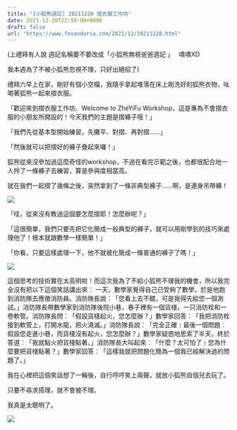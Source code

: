 ```yaml
---
title: "[小狐熊週記] 20211220 摺衣服工作坊"
date: 2021-12-20T22:59:00+0800
draft: false
url: "https://www.foxandursa.com/2021/12/20211220.html"
---
```


(上禮拜有人說 週記名稱要不要改成「小狐熊無視爸爸週記 」   嘖嘖XD  

我本週為了不被小狐熊忽視不理，只好出絕招了)




禮拜六早上在家，剛好有個小空檔，我隨手拿起堆落在床上剛洗好的狐熊衣物，吆喝著狐熊一起來摺衣服。

「歡迎來到摺衣服工作坊、Welcome to ZheYiFu Workshop，這是專為不會摺衣服的小朋友所開設的！今天我們的主題是摺褲子哦！」

「我們先從基本型開始練習，先攤平、對摺、再對摺……」

「然後就可以把摺好的褲子疊起來囉！」




狐熊從來沒參加過這麼奇怪的workshop，不過在看完示範之後，也都很配合地一人拎了一條褲子去練習，算是參與度相當高。

就在我們一起摺了幾條之後，突然拿到了一條非典型褲子……啊，是連身吊帶褲！



![]($https://blogger.googleusercontent.com/img/b/R29vZ2xl/AVvXsEj4kqAQfAj_lHTvbNMfhfdpf2iXHzWIHsi1Ow2XVFX5q5kujNTiuUJl79tLcLRk4gHISyUbYZzQw_WLdY1EqA5JBS9Y6MA1zVjay_wNYaNT4Ho0rd1324U8fCzj7tjtKhhVegccWkaUwzk/w225-h400/image.png)



「哇，從來沒有教過這個要怎麼摺耶！怎麼辦呢？」

「這很簡單，我們只要先把它化簡成一般典型的褲子，就可以用剛學到的技巧來處理他了！根本就跟數學一樣簡單！」

「你看，只要這樣處理一下，他不就被化簡成一條普通的褲子了嗎！」



![]($https://blogger.googleusercontent.com/img/b/R29vZ2xl/AVvXsEig4jcXsVdwoXCW_5QIt0VHWavsKty7kORK9DmjE79-47E0CuLVEJCBZ4HgyksOYNLO1wEhO-liFNrCmYzVj-QDfV0FMD21AcxQPOIni5WIreyq1Sd_FCJN2xye0L2kOC669VhWMkRJU8s/w225-h400/image.png)


這個思考的技術實在太高明啦！而這次我為了不給小狐熊不理我的機會，所以我完全沒有把以下這個笑話講出來：
一天，數學家覺得自己已受夠了數學，於是他跑到消防隊去應徵消防員。消防隊長說︰「您看上去不錯，可是我得先給您一個測試。」消防隊長帶數學家到消防隊後院小巷，巷子裡有一個貨棧，一只消防栓和一卷軟管。消防隊長問︰「假設貨棧起火，您怎麼辦？」數學家回答︰「我把消防栓接到軟管上，打開水龍，把火澆滅。」消防隊長說︰「完全正確﹗最後一個問題︰假設您走進小巷，而貨棧沒有起火，您怎麼辦？」數學家疑惑地思索了半天，終於答道︰「我就點火把貨棧點著。」消防隊長大叫起來︰「什麼？太可怕了﹗您為什麼要把貨棧點著？」數學家回答︰「這樣我就把問題化簡為一個我已經解決過的問題了。」

我在心裡把這個笑話想了一輪後，自行哼哼笑上兩聲，就放小狐熊自個兒去玩了。




只要不尋求搭理，就不會被不理。

我真是太聰明了。

![]($https://blogger.googleusercontent.com/img/b/R29vZ2xl/AVvXsEgcW5DSChDYQPm9ze6gyVVUnImB0R7luUf_Q2lQF9JCAH3IshpAVysDnAf_xMYwVIIssWS_oCcXdjlQ_CkO2T-KupA_anbto-X5aYggOPAO7V3s8ugwH5svKVKUG1B2S1Cma8d0pZnnrNY/)





